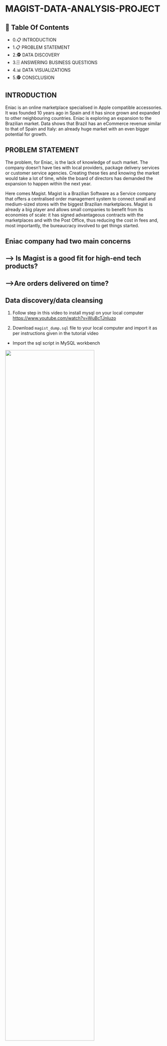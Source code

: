# MAGIST-DATA-ANALYSIS-PROJECT

## 📕  Table Of Contents

* 0.📋 INTRODUCTION
* 1.📋 PROBLEM STATEMENT 
* 2.🕵 DATA DISCOVERY
* 3.🗄 ANSWERING BUSINESS QUESTIONS
* 4.📊 DATA VISUALIZATIONS
* 5.🕵 CONSCLUSION


## INTRODUCTION

Eniac is an online marketplace specialised in Apple compatible accessories. It was founded 10 years ago in Spain and it has since grown and expanded to other neighbouring countries. Eniac is exploring an expansion to the Brazilian market. Data shows that Brazil has an eCommerce revenue similar to that of Spain and Italy: an already huge market with an even bigger potential for growth.



## PROBLEM STATEMENT
The problem, for Eniac, is the lack of knowledge of such market. The company doesn’t have ties with local providers, package delivery services or customer service agencies. Creating these ties and knowing the market would take a lot of time, while the board of directors has demanded the expansion to happen within the next year.

Here comes Magist. Magist is a Brazilian Software as a Service company that offers a centralised order management system to connect small and medium-sized stores with the biggest Brazilian marketplaces. Magist is already a big player and allows small companies to benefit from its economies of scale: it has signed advantageous contracts with the marketplaces and with the Post Office, thus reducing the cost in fees and, most importantly, the bureaucracy involved to get things started. 
 
## Eniac company had two main concerns


##   --> Is Magist is a good fit for high-end tech products?
##  -->Are orders delivered on time?


## Data discovery/data cleansing


1. Follow step in this video to install mysql on your local computer
https://www.youtube.com/watch?v=WuBcTJnIuzo

2. Download `magist_dump.sql` file to your local computer and import it as per instructions given in the tutorial video

* Import the sql script in MySQL workbench 

<img src="/Users/ranjitsah/Desktop/Bootcamp_DS/project/Magist_Analysis/resources/images/import_sql.png" width=75% height=75%>

#### In this same manner We are going to fetch the data from the database and then we are going to transform and load the data in the Tableau to build the dashboard.

<img src="/Users/ranjitsah/Desktop/Bootcamp_DS/project/Magist_Analysis/resources/images/img_schema.png" width=75% height=75%>



### Primary analysis of data base by running different SQL statements

1. HOW MANY ORDERS ARE THERE IN THE DATASET?

    `SELECT 
    COUNT(*) AS orders_count
FROM
    orders;`

2.  ARE ORDERS ACTUALLY DELIVERED?

    `SELECT 
    order_status, 
    COUNT(*) AS orders
FROM
    orders
GROUP BY order_status;`

3. IS MAGIST HAVING USER GROWTH?
 
    `SELECT 
    YEAR(order_purchase_timestamp) AS year_,
    MONTH(order_purchase_timestamp) AS month_,
    COUNT(customer_id)
FROM
    orders
GROUP BY year_ , month_
ORDER BY year_ , month_;`

4.  WHICH ARE THE CATEGORIES WITH MOST PRODUCTS?

    `SELECT 
    product_category_name, 
    COUNT(DISTINCT product_id) AS n_products
FROM
    products
GROUP BY product_category_name
ORDER BY COUNT(product_id) DESC;`

5.  HOW MANY OF THOSE PRODUCTS WERE PRESENT IN ACTUAL TRANSACTIONS?

    `SELECT 
	count(DISTINCT product_id) AS n_products
FROM
	order_items;`

6.  WHAT’S THE PRICE FOR THE MOST EXPENSIVE AND CHEAPEST PRODUCTS?

    `SELECT 
    MIN(price) AS cheapest, 
    MAX(price) AS most_expensive
FROM 
	order_items;`

7. WHAT ARE THE HIGHEST AND LOWEST PAYMENT VALUES?

    `SELECT 
	MAX(payment_value) as highest,
    MIN(payment_value) as lowest
FROM
	order_payments;`

## Answering Business Questions



Based on the data from the magist database that we explored we will answer two main questions. Does magist serve as a good marketplace for high-end tech products? and Can eniac rely on a fast delivery of orders through magist.

Two big product categories tech products 20% and products related to house and furniture 26%, two other big categories health_beauty around 8,6% and sports_leisure around 7%

This is total revenue of all sellers on Magist (13 591 643) in 2 years
Compared to toal revenue of Eniac in Spain (12 268 417) in 1 year.


### What’s the average revenue of sellers that sell tech products? 
Average revenue in tech is around 710euros/month which is not much but if we consider only leading sellers (by that, we mean the ones that have more than 20 orders) we can see that average is actually much bigger, it is around 3722euros. If we get more detailed the revenues always grow after summer so if Eniac would want to enter the market September  would be the best month.

When looking into top sellers by revenue we found out that there is one seller that sells computers and telephony that stands out from the rest. It's revenue is 200k+. It is followed by 3 sellers that sell computer accessories that have revenue around 50k. Not much was found out from prices of products from those sellers because the prices vary a lot. For example the top seller sells computers from 700-1700eur and there are simillar quantities sold in each price range.

From the reviews we got some bad informations. From 16350 reviews 59% were rated 5, 20% 4, 8% 3, 3,6% 2 and 13,8% are rated 1. From those 13,8% around 2/3 are about late delivery, wrong products deliverd or damaged packaging.

ok, i also queried the delivery times again and grouped by fast delivery - 3 days, and slow delivery above 7 days, most deliveries are late - maybe we cant compare brazil to our understanding of fast delivery
changing the days to 5 and 14 also shows the majority is delivered slow


    
we are not going to sign the contract with magist due to the average time taken for delivery being too long i.e 13 days,   


 if Eniac is willing enter the brasilian market , they should improve something like   
 
 1. change the carrier by choosing another option like ups, DPD, etc 
 2. opening friendly customer service so that they can ask about the real-time delivery status.
 3. also ccollect the data of last 2-3 years and then analyze it
